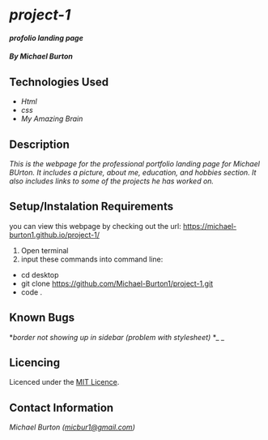 # _project-1_

#### _profolio landing page_

##### By _**Michael Burton**_

## Technologies Used

* _Html_
* _css_
* _My Amazing Brain_

## Description

_This is the webpage for the professional portfolio landing page for Michael BUrton. It includes a picture, about me, education, and hobbies section. It also includes links to some of the projects he has worked on._

## Setup/Instalation Requirements
you can view this webpage by checking out the url:
 https://michael-burton1.github.io/project-1/
1. Open terminal
2. input these commands into command line:

* cd desktop
* git clone https://github.com/Michael-Burton1/project-1.git
* code .

## Known Bugs

*_border not showing up in sidebar (problem with stylesheet)_
*_ _

## Licencing

Licenced under the [MIT Licence](LICENSE).

## Contact Information

_Michael Burton (micbur1@gmail.com)_